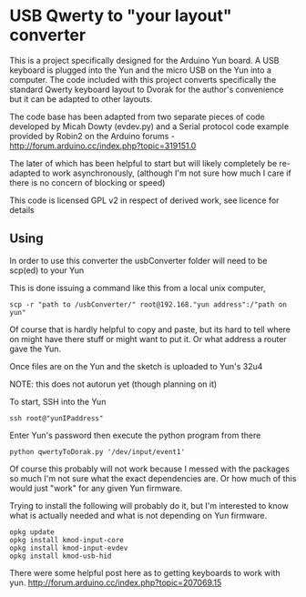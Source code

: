 # USB Qwerty to "your layout" converter

This is a project specifically designed for the Arduino Yun board. A USB keyboard is plugged into the Yun and the micro USB on the Yun into a computer. The code included with this project converts specifically the standard Qwerty keyboard layout to Dvorak for the author's convenience but it can be adapted to other layouts.

The code base has been adapted from two separate pieces of code developed by Micah Dowty (evdev.py) and a Serial protocol code example provided by Robin2 on the Arduino forums - http://forum.arduino.cc/index.php?topic=319151.0

The later of which has been helpful to start but will likely completely be re-adapted to work asynchronously, (although I'm not sure how much I care if there is no concern of blocking or speed)

This code is licensed GPL v2 in respect of derived work, see licence for details

## Using
In order to use this converter the usbConverter folder will need to be scp(ed) to your Yun

This is done issuing a command like this from a local unix computer,

    scp -r "path to /usbConverter/" root@192.168."yun address":/"path on yun"

Of course that is hardly helpful to copy and paste, but its hard to tell where on might have there stuff or might want to put it. Or what address a router gave the Yun.

Once files are on the Yun and the sketch is uploaded to Yun's 32u4

NOTE: this does not autorun yet (though planning on it)

To start, SSH into the Yun

    ssh root@"yunIPaddress"

Enter Yun's password then execute the python program from there

    python qwertyToDorak.py '/dev/input/event1'

Of course this probably will not work because I messed with the packages so much I'm not sure what the exact dependencies are. Or how much of this would just "work" for any given Yun firmware.

Trying to install the following will probably do it, but I'm interested to know what is actually needed and what is not depending on Yun firmware.

    opkg update
    opkg install kmod-input-core
    opkg install kmod-input-evdev
    opkg install kmod-usb-hid

  There were some helpful post here as to getting keyboards to work with yun.
  http://forum.arduino.cc/index.php?topic=207069.15
